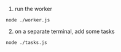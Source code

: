 1. run the worker

```
node ./worker.js
```

2. on a separate terminal, add some tasks

```
node ./tasks.js
```